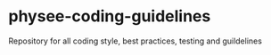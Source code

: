 # physee-coding-guidelines
Repository for all coding style, best practices, testing and guildelines 
